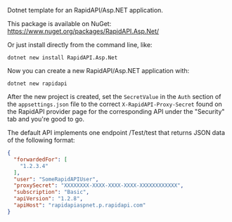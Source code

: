 Dotnet template for an RapidAPI/Asp.NET application.

This package is available on NuGet: https://www.nuget.org/packages/RapidAPI.Asp.Net/

Or just install directly from the command line, like:
```console
dotnet new install RapidAPI.Asp.Net
```

Now you can create a new RapidAPI/Asp.NET application with:
```console
dotnet new rapidapi
```

After the new project is created, set the `SecretValue` in the `Auth` section
of the `appsettings.json` file to the correct `X-RapidAPI-Proxy-Secret` found
on the RapidAPI provider page for the corresponding API under the "Security"
tab and you're good to go.

The default API implements one endpoint /Test/test that returns JSON data of the following format:
```json
{
  "forwardedFor": [
    "1.2.3.4"
  ],
  "user": "SomeRapidAPIUser",
  "proxySecret": "XXXXXXXX-XXXX-XXXX-XXXX-XXXXXXXXXXXX",
  "subscription": "Basic",
  "apiVersion": "1.2.8",
  "apiHost": "rapidapiaspnet.p.rapidapi.com"
}
```

